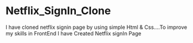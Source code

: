 # Netflix_SignIn_Clone
I have cloned netflix signin page by using simple Html &amp; Css....To improve my skills in FrontEnd I have Created Netflix signIn Page
